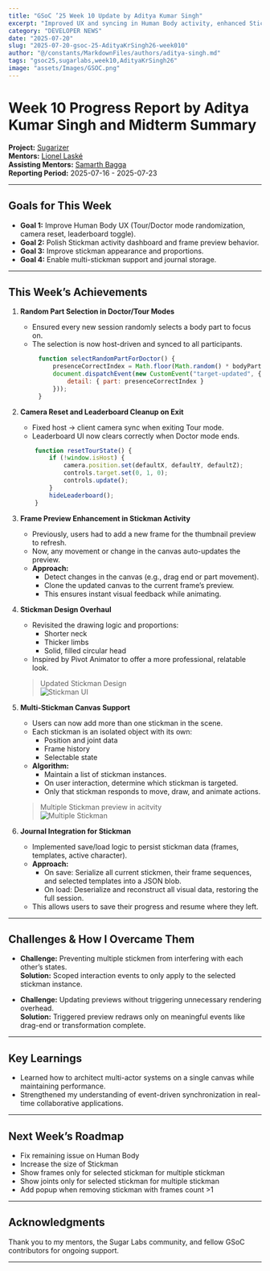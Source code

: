 ```yaml
---
title: "GSoC ’25 Week 10 Update by Aditya Kumar Singh"
excerpt: "Improved UX and syncing in Human Body activity, enhanced Stickman dashboard visuals, redesigned proportions, and implemented Journal save & multi-stickman support."
category: "DEVELOPER NEWS"
date: "2025-07-20"
slug: "2025-07-20-gsoc-25-AdityaKrSingh26-week010"
author: "@/constants/MarkdownFiles/authors/aditya-singh.md"
tags: "gsoc25,sugarlabs,week10,AdityaKrSingh26"
image: "assets/Images/GSOC.png"
---
```


<!-- markdownlint-disable -->

# Week 10 Progress Report by Aditya Kumar Singh and Midterm Summary

**Project:** [Sugarizer](https://github.com/llaske/sugarizer)  
**Mentors:** [Lionel Laské](https://github.com/llaske)  
**Assisting Mentors:** [Samarth Bagga](https://github.com/SamarthBagga)  
**Reporting Period:** 2025-07-16 - 2025-07-23

---

## Goals for This Week

- **Goal 1:** Improve Human Body UX (Tour/Doctor mode randomization, camera reset, leaderboard toggle).
- **Goal 2:** Polish Stickman activity dashboard and frame preview behavior.
- **Goal 3:** Improve stickman appearance and proportions.
- **Goal 4:** Enable multi-stickman support and journal storage.

---

## This Week’s Achievements

1. **Random Part Selection in Doctor/Tour Modes**  
   - Ensured every new session randomly selects a body part to focus on.
   - The selection is now host-driven and synced to all participants.
   ```javascript
        function selectRandomPartForDoctor() {
            presenceCorrectIndex = Math.floor(Math.random() * bodyParts.length);
            document.dispatchEvent(new CustomEvent("target-updated", {
                detail: { part: presenceCorrectIndex }
            }));
        }
    ```


2. **Camera Reset and Leaderboard Cleanup on Exit**  
    - Fixed host → client camera sync when exiting Tour mode.
    - Leaderboard UI now clears correctly when Doctor mode ends.
    ```javascript
        function resetTourState() {
            if (!window.isHost) {
                camera.position.set(defaultX, defaultY, defaultZ);
                controls.target.set(0, 1, 0);
                controls.update();
            }
            hideLeaderboard();
        }
    ```


3. **Frame Preview Enhancement in Stickman Activity**  
   - Previously, users had to add a new frame for the thumbnail preview to refresh.
   - Now, any movement or change in the canvas auto-updates the preview.
   - **Approach:**
     - Detect changes in the canvas (e.g., drag end or part movement).
     - Clone the updated canvas to the current frame’s preview.
     - This ensures instant visual feedback while animating.


4. **Stickman Design Overhaul**  
   - Revisited the drawing logic and proportions:
     - Shorter neck
     - Thicker limbs
     - Solid, filled circular head
   - Inspired by Pivot Animator to offer a more professional, relatable look.
    > Updated Stickman Design  
    ![Stickman UI](https://i.ibb.co/60VymQhm/image.png)


5. **Multi-Stickman Canvas Support**  
   - Users can now add more than one stickman in the scene.
   - Each stickman is an isolated object with its own:
     - Position and joint data
     - Frame history
     - Selectable state
   - **Algorithm:**
     - Maintain a list of stickman instances.
     - On user interaction, determine which stickman is targeted.
     - Only that stickman responds to move, draw, and animate actions.
    > Multiple Stickman preview in acitvity  
    ![Multiple Stickman](https://i.ibb.co/s9VJBctL/image.png)


6. **Journal Integration for Stickman**  
   - Implemented save/load logic to persist stickman data (frames, templates, active character).
   - **Approach:**
     - On save: Serialize all current stickmen, their frame sequences, and selected templates into a JSON blob.
     - On load: Deserialize and reconstruct all visual data, restoring the full session.
   - This allows users to save their progress and resume where they left.


---

## Challenges & How I Overcame Them

- **Challenge:** Preventing multiple stickmen from interfering with each other’s states.  
  **Solution:** Scoped interaction events to only apply to the selected stickman instance.

- **Challenge:** Updating previews without triggering unnecessary rendering overhead.  
  **Solution:** Triggered preview redraws only on meaningful events like drag-end or transformation complete.

---

## Key Learnings

- Learned how to architect multi-actor systems on a single canvas while maintaining performance.
- Strengthened my understanding of event-driven synchronization in real-time collaborative applications.

---

## Next Week’s Roadmap

- Fix remaining issue on Human Body
- Increase the size of Stickman
- Show frames only for selected stickman for multiple stickman
- Show joints only for selected stickman for multiple stickman
- Add popup when removing stickman with frames count >1

---

## Acknowledgments

Thank you to my mentors, the Sugar Labs community, and fellow GSoC contributors for ongoing support.

---

